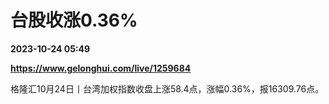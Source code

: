 # 台股收涨0.36%

**2023-10-24 05:49**

**https://www.gelonghui.com/live/1259684**

格隆汇10月24日丨台湾加权指数收盘上涨58.4点，涨幅0.36%，报16309.76点。